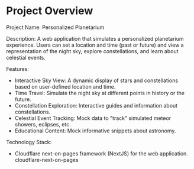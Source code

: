 # Project Overview

Project Name: Personalized Planetarium

Description: A web application that simulates a personalized planetarium experience. Users can set a location and time (past or future) and view a representation of the night sky, explore constellations, and learn about celestial events.

Features:
*   Interactive Sky View: A dynamic display of stars and constellations based on user-defined location and time.
*   Time Travel:  Simulate the night sky at different points in history or the future.
*   Constellation Exploration:  Interactive guides and information about constellations.
*   Celestial Event Tracking: Mock data to "track" simulated meteor showers, eclipses, etc.
*   Educational Content:  Mock informative snippets about astronomy.

Technology Stack:
*   Cloudflare next-on-pages framework (NextJS) for the web application.
    <stack>cloudflare-next-on-pages</stack>